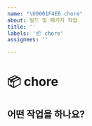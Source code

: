 ```yaml
---
name: "\U0001F4E6 chore"
about: 빌드 및 패키지 작업
title: ''
labels: '📦 chore'
assignees: ''

---
```


# 📦 chore

## 어떤 작업을 하나요?

